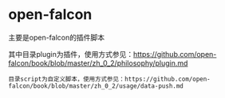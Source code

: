 # open-falcon
主要是open-falcon的插件脚本


其中目录plugin为插件，使用方式参见：https://github.com/open-falcon/book/blob/master/zh_0_2/philosophy/plugin.md

    目录script为自定义脚本，使用方式参见：https://github.com/open-falcon/book/blob/master/zh_0_2/usage/data-push.md
